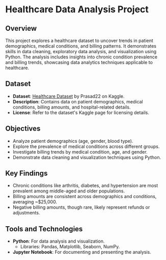 # Healthcare Data Analysis Project

## Overview
This project explores a healthcare dataset to uncover trends in patient demographics, medical conditions, and billing patterns. It demonstrates skills in data cleaning, exploratory data analysis, and visualization using Python. The analysis includes insights into chronic condition prevalence and billing trends, showcasing data analytics techniques applicable to healthcare.

## Dataset
- **Dataset**: [Healthcare Dataset](https://www.kaggle.com/datasets/prasad22/healthcare-dataset) by Prasad22 on Kaggle.
- **Description**: Contains data on patient demographics, medical conditions, billing amounts, and hospital-related details.
- **License**: Refer to the dataset's Kaggle page for licensing details.

## Objectives
- Analyze patient demographics (age, gender, blood type).
- Explore the prevalence of medical conditions across different groups.
- Investigate billing trends by medical condition, age, and gender.
- Demonstrate data cleaning and visualization techniques using Python.

## Key Findings
- Chronic conditions like arthritis, diabetes, and hypertension are most prevalent among middle-aged and older populations.
- Billing amounts are consistent across demographics and conditions, averaging ~$25,000.
- Negative billing amounts, though rare, likely represent refunds or adjustments.

## Tools and Technologies
- **Python**: For data analysis and visualization.
  - Libraries: Pandas, Matplotlib, Seaborn, NumPy.
- **Jupyter Notebook**: For documenting and presenting the analysis.

